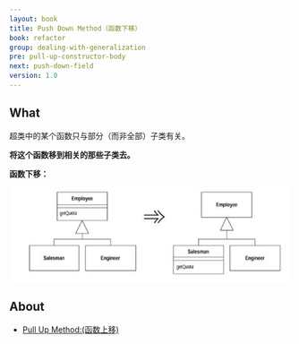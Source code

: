 ```yaml
---
layout: book
title: Push Down Method（函数下移）
book: refactor
group: dealing-with-generalization
pre: pull-up-constructor-body
next: push-down-field
version: 1.0
---
```



## What

超类中的某个函数只与部分（而非全部）子类有关。

**将这个函数移到相关的那些子类去。**


**函数下移：**

![Push Down Method](../images/push-down-method.png)

## About 

* [Pull Up Method:(函数上移)](pull-up-method.md)